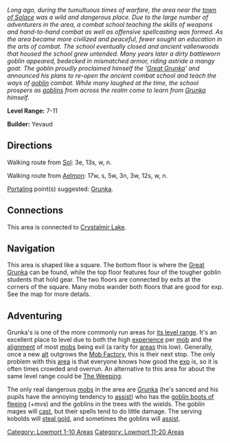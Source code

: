 *Long ago, during the tumultuous times of warfare, the area near the
[town of Solace](:Category:_Town_Of_Solace.md "wikilink") was a wild and
dangerous place. Due to the large number of adventurers in the area, a
combat school teaching the skills of weapons and hand-to-hand combat as
well as offensive spellcasting was formed. As the area became more
civilized and peaceful, fewer sought an education in the arts of combat.
The school eventually closed and ancient vallenwoods that housed the
school grew untended. Many years later a dirty battleworn goblin
appeared, bedecked in mismatched armor, riding astride a mangy goat. The
goblin proudly proclaimed himself the '[Great
Grunka](Great_Grunka.md "wikilink")' and announced his plans to re-open
the ancient combat school and teach the ways of
[goblin](Goblins.md "wikilink") combat. While many laughed at the time,
the school prospers as [goblins](Goblins.md "wikilink") from across the
realm come to learn from [Grunka](Great_Grunka.md "wikilink") himself.*

**Level Range:** 7-11

**Builder:** Yevaud

## Directions

Walking route from [Sol](Sol.md "wikilink"): 3e, 13s, w, n.

Walking route from [Aelmon](Aelmon.md "wikilink"): 17w, s, 5w, 3n, 3w,
12s, w, n.

[Portaling](Portal.md "wikilink") point(s) suggested:
[Grunka](Great_Grunka.md "wikilink").

## Connections

This area is connected to [Crystalmir
Lake](:Category:_Crystalmir_Lake.md "wikilink").

## Navigation

This area is shaped like a square. The bottom floor is where the [Great
Grunka](Great_Grunka "wikilink") can be found, while the top floor
features four of the tougher goblin students that hold gear. The two
floors are connected by exits at the corners of the square. Many mobs
wander both floors that are good for exp. See the map for more details.

## Adventuring

Grunka's is one of the more commonly run areas for [its level
range](:Category:_Lowmort_1-10_Areas.md "wikilink"). It's an excellent
place to level due to both the high
[experience](Experience_Points.md "wikilink") per
[mob](:Category:_Mobs.md "wikilink") and the
[alignment](Alignment.md "wikilink") of most
[mobs](:Category:_Mobs.md "wikilink") being evil (a rarity for
[areas](:Category:_Areas.md "wikilink") this low). Generally, once a new
[alt](:Category:_Characters.md "wikilink") outgrows the [Mob
Factory](:Category:_Mob_Factory.md "wikilink"), this is their next stop.
The only problem with this [area](:Category:_Areas.md "wikilink") is
that everyone knows how good the [exp](Experience_Points.md "wikilink")
is, so it is often times crowded and overrun. An alternative to this
area for about the same level range could be [The
Weeping](:Category:_Weeping.md "wikilink").

The only real dangerous [mobs](:Category:_Mobs.md "wikilink") in the
area are [Grunka](Great_Grunka.md "wikilink") (he's sanced and his
pupils have the annoying tendency to
[assist](Assistive_Mobs.md "wikilink")) who has the [goblin boots of
fleeing](Goblin_Boots_Of_Fleeing.md "wikilink") (+mvs) and the goblins
in the trees with the wields. The goblin mages will
[cast](Spellcasting_Mobs.md "wikilink"), but their spells tend to do
little damage. The serving kobolds will [steal
gold](Thieving_Mobs.md "wikilink"), and sometimes the goblins will
[assist](Assistive_Mobs.md "wikilink").

[Category: Lowmort 1-10 Areas](Category:_Lowmort_1-10_Areas "wikilink")
[Category: Lowmort 11-20
Areas](Category:_Lowmort_11-20_Areas "wikilink")
